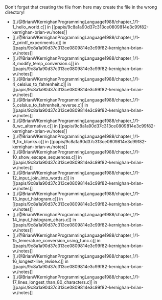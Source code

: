 Don't forget that creating the file from here may create the file in the wrong directory!
- [[./@BrianWKernighanProgrammingLanguage1988/chapter_1/1-1_hello_world.c]] in [[papis/9c8a1a90d37c313ce0809814e3c99f82-kernighan-brian-w./notes]]
- [[./@BrianWKernighanProgrammingLanguage1988/chapter_1/1-2_printf_experiments.c]] in [[papis/9c8a1a90d37c313ce0809814e3c99f82-kernighan-brian-w./notes]]
- [[./@BrianWKernighanProgrammingLanguage1988/chapter_1/1-3_modify_temp_conversion.c]] in [[papis/9c8a1a90d37c313ce0809814e3c99f82-kernighan-brian-w./notes]]
- [[./@BrianWKernighanProgrammingLanguage1988/chapter_1/1-4_celsius_to_fahrenheit.c]] in [[papis/9c8a1a90d37c313ce0809814e3c99f82-kernighan-brian-w./notes]]
- [[./@BrianWKernighanProgrammingLanguage1988/chapter_1/1-5_celsius_to_fahrenheit_reverse.c]] in [[papis/9c8a1a90d37c313ce0809814e3c99f82-kernighan-brian-w./notes]]
- [[./@BrianWKernighanProgrammingLanguage1988/chapter_1/1-8_wc_alternative.c]] in [[papis/9c8a1a90d37c313ce0809814e3c99f82-kernighan-brian-w./notes]]
- [[./@BrianWKernighanProgrammingLanguage1988/chapter_1/1-9_fix_blanks.c]] in [[papis/9c8a1a90d37c313ce0809814e3c99f82-kernighan-brian-w./notes]]
- [[./@BrianWKernighanProgrammingLanguage1988/chapter_1/1-10_show_escape_sequences.c]] in [[papis/9c8a1a90d37c313ce0809814e3c99f82-kernighan-brian-w./notes]]
- [[./@BrianWKernighanProgrammingLanguage1988/chapter_1/1-12_input_join_into_words.c]] in [[papis/9c8a1a90d37c313ce0809814e3c99f82-kernighan-brian-w./notes]]
- [[./@BrianWKernighanProgrammingLanguage1988/chapter_1/1-13_input_histogram.c]] in [[papis/9c8a1a90d37c313ce0809814e3c99f82-kernighan-brian-w./notes]]
- [[./@BrianWKernighanProgrammingLanguage1988/chapter_1/1-14_input_histogram_chars.c]] in [[papis/9c8a1a90d37c313ce0809814e3c99f82-kernighan-brian-w./notes]]
- [[./@BrianWKernighanProgrammingLanguage1988/chapter_1/1-15_temerature_conversion_using_func.c]] in [[papis/9c8a1a90d37c313ce0809814e3c99f82-kernighan-brian-w./notes]]
- [[./@BrianWKernighanProgrammingLanguage1988/chapter_1/1-16_longest-line_revise.c]] in [[papis/9c8a1a90d37c313ce0809814e3c99f82-kernighan-brian-w./notes]]
- [[./@BrianWKernighanProgrammingLanguage1988/chapter_1/1-17_lines_longest_than_80_characters.c]] in [[papis/9c8a1a90d37c313ce0809814e3c99f82-kernighan-brian-w./notes]]